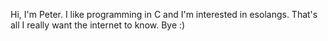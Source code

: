 Hi, I'm Peter. I like programming in C and I'm interested in esolangs. That's all I really want the internet to know. Bye :)
